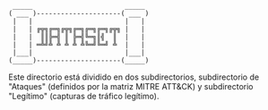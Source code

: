      _____                       _____ 
    ( ___ )---------------------( ___ )
     |   |                       |   | 
     |   | ╔╦╗╔═╗╔╦╗╔═╗╔═╗╔═╗╔╦╗ |   | 
     |   |  ║║╠═╣ ║ ╠═╣╚═╗║╣  ║  |   | 
     |   | ═╩╝╩ ╩ ╩ ╩ ╩╚═╝╚═╝ ╩  |   | 
     |___|                       |___| 
    (_____)---------------------(_____)

Este directorio está dividido en dos subdirectorios, subdirectorio de "Ataques" (definidos por la matriz MITRE ATT&CK) y subdirectorio "Legítimo" (capturas de tráfico legítimo). 
